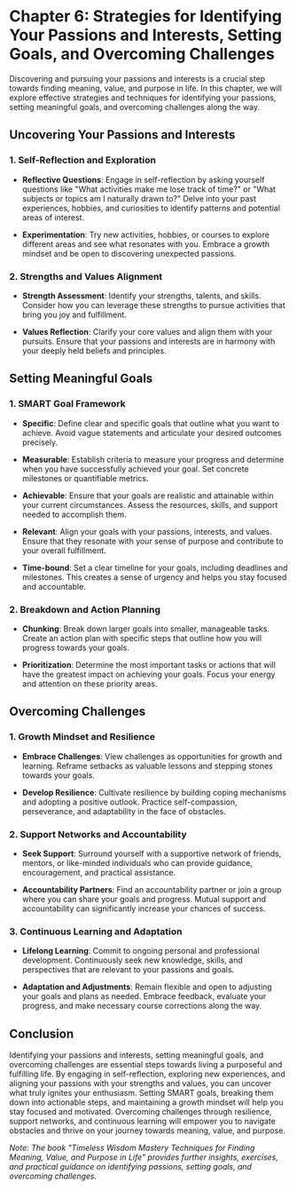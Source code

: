 Chapter 6: Strategies for Identifying Your Passions and Interests, Setting Goals, and Overcoming Challenges
===========================================================================================================

Discovering and pursuing your passions and interests is a crucial step towards finding meaning, value, and purpose in life. In this chapter, we will explore effective strategies and techniques for identifying your passions, setting meaningful goals, and overcoming challenges along the way.

Uncovering Your Passions and Interests
--------------------------------------

### 1. Self-Reflection and Exploration

* **Reflective Questions**: Engage in self-reflection by asking yourself questions like "What activities make me lose track of time?" or "What subjects or topics am I naturally drawn to?" Delve into your past experiences, hobbies, and curiosities to identify patterns and potential areas of interest.

* **Experimentation**: Try new activities, hobbies, or courses to explore different areas and see what resonates with you. Embrace a growth mindset and be open to discovering unexpected passions.

### 2. Strengths and Values Alignment

* **Strength Assessment**: Identify your strengths, talents, and skills. Consider how you can leverage these strengths to pursue activities that bring you joy and fulfillment.

* **Values Reflection**: Clarify your core values and align them with your pursuits. Ensure that your passions and interests are in harmony with your deeply held beliefs and principles.

Setting Meaningful Goals
------------------------

### 1. SMART Goal Framework

* **Specific**: Define clear and specific goals that outline what you want to achieve. Avoid vague statements and articulate your desired outcomes precisely.

* **Measurable**: Establish criteria to measure your progress and determine when you have successfully achieved your goal. Set concrete milestones or quantifiable metrics.

* **Achievable**: Ensure that your goals are realistic and attainable within your current circumstances. Assess the resources, skills, and support needed to accomplish them.

* **Relevant**: Align your goals with your passions, interests, and values. Ensure that they resonate with your sense of purpose and contribute to your overall fulfillment.

* **Time-bound**: Set a clear timeline for your goals, including deadlines and milestones. This creates a sense of urgency and helps you stay focused and accountable.

### 2. Breakdown and Action Planning

* **Chunking**: Break down larger goals into smaller, manageable tasks. Create an action plan with specific steps that outline how you will progress towards your goals.

* **Prioritization**: Determine the most important tasks or actions that will have the greatest impact on achieving your goals. Focus your energy and attention on these priority areas.

Overcoming Challenges
---------------------

### 1. Growth Mindset and Resilience

* **Embrace Challenges**: View challenges as opportunities for growth and learning. Reframe setbacks as valuable lessons and stepping stones towards your goals.

* **Develop Resilience**: Cultivate resilience by building coping mechanisms and adopting a positive outlook. Practice self-compassion, perseverance, and adaptability in the face of obstacles.

### 2. Support Networks and Accountability

* **Seek Support**: Surround yourself with a supportive network of friends, mentors, or like-minded individuals who can provide guidance, encouragement, and practical assistance.

* **Accountability Partners**: Find an accountability partner or join a group where you can share your goals and progress. Mutual support and accountability can significantly increase your chances of success.

### 3. Continuous Learning and Adaptation

* **Lifelong Learning**: Commit to ongoing personal and professional development. Continuously seek new knowledge, skills, and perspectives that are relevant to your passions and goals.

* **Adaptation and Adjustments**: Remain flexible and open to adjusting your goals and plans as needed. Embrace feedback, evaluate your progress, and make necessary course corrections along the way.

Conclusion
----------

Identifying your passions and interests, setting meaningful goals, and overcoming challenges are essential steps towards living a purposeful and fulfilling life. By engaging in self-reflection, exploring new experiences, and aligning your passions with your strengths and values, you can uncover what truly ignites your enthusiasm. Setting SMART goals, breaking them down into actionable steps, and maintaining a growth mindset will help you stay focused and motivated. Overcoming challenges through resilience, support networks, and continuous learning will empower you to navigate obstacles and thrive on your journey towards meaning, value, and purpose.

*Note: The book "Timeless Wisdom Mastery Techniques for Finding Meaning, Value, and Purpose in Life" provides further insights, exercises, and practical guidance on identifying passions, setting goals, and overcoming challenges.*
